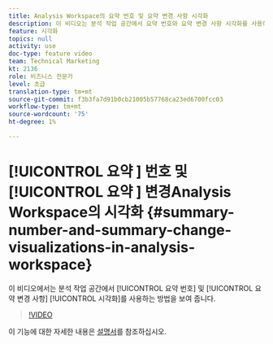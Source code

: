 ```yaml
---
title: Analysis Workspace의 요약 번호 및 요약 변경 사항 시각화
description: 이 비디오는 분석 작업 공간에서 요약 번호와 요약 변경 사항 시각화를 사용하는 방법을 보여줍니다.
feature: 시각화
topics: null
activity: use
doc-type: feature video
team: Technical Marketing
kt: 2136
role: 비즈니스 전문가
level: 초급
translation-type: tm+mt
source-git-commit: f3b3fa7d91b0cb21005b57768ca23ed6700fcc03
workflow-type: tm+mt
source-wordcount: '75'
ht-degree: 1%

---
```



# [!UICONTROL 요약 ] 번호 및  [!UICONTROL 요약 ]  변경Analysis Workspace의 시각화  {#summary-number-and-summary-change-visualizations-in-analysis-workspace}

이 비디오에서는 분석 작업 공간에서 [!UICONTROL 요약 번호] 및 [!UICONTROL 요약 변경 사항] [!UICONTROL 시각화]를 사용하는 방법을 보여 줍니다.

>[!VIDEO](https://video.tv.adobe.com/v/23992/?quality=12)

이 기능에 대한 자세한 내용은 [설명서](https://marketing.adobe.com/resources/help/en_US/analytics/analysis-workspace/summary-number-change.html)를 참조하십시오.
